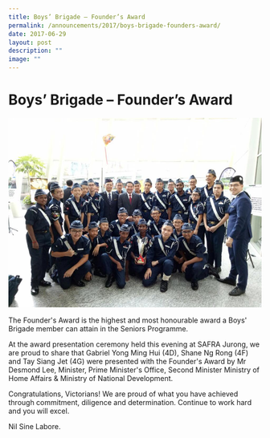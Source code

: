 ```yaml
---
title: Boys’ Brigade – Founder’s Award
permalink: /announcements/2017/boys-brigade-founders-award/
date: 2017-06-29
layout: post
description: ""
image: ""
---
```

# **Boys’ Brigade – Founder’s Award**

![](/images/Boys-Brigade-7.jpg)

The Founder's Award is the highest and most honourable award a Boys' Brigade member can attain in the Seniors Programme.

At the award presentation ceremony held this evening at SAFRA Jurong, we are proud to share that Gabriel Yong Ming Hui (4D), Shane Ng Rong (4F) and Tay Siang Jet (4G) were presented with the Founder's Award by Mr Desmond Lee, Minister, Prime Minister's Office, Second Minister Ministry of Home Affairs & Ministry of National Development.

Congratulations, Victorians! We are proud of what you have achieved through commitment, diligence and determination. Continue to work hard and you will excel.

Nil Sine Labore.